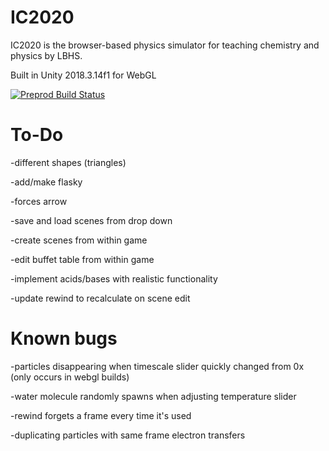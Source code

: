﻿# IC2020
IC2020 is the browser-based physics simulator for teaching chemistry and physics by LBHS.

Built in Unity 2018.3.14f1 for WebGL

[![Preprod Build Status](https://travis-ci.org/lbhs/IC2020.svg?branch=master)](https://travis-ci.org/lbhs/IC2020)

# To-Do

-different shapes (triangles)

-add/make flasky

-forces arrow

-save and load scenes from drop down

-create scenes from within game

-edit buffet table from within game

-implement acids/bases with realistic functionality

-update rewind to recalculate on scene edit

# Known bugs

-particles disappearing when timescale slider quickly changed from 0x (only occurs in webgl builds)

-water molecule randomly spawns when adjusting temperature slider

-rewind forgets a frame every time it's used

-duplicating particles with same frame electron transfers
